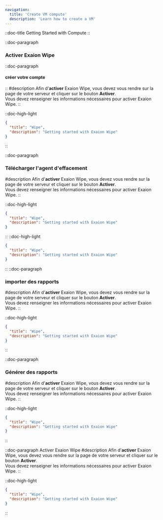 ```yaml
---
navigation:
  title: 'Create VM compute'
  description: 'Learn how to create a VM'
---
```


::doc-title
Getting Started with Compute
::

::doc-paragraph
### Activer Exaion Wipe
::doc-paragraph
#### créer votre compte
::
#description
Afin d'**activer** Exaion Wipe, vous devez vous rendre sur la page de votre serveur et cliquer sur le bouton **Activer**.
<br>Vous devez renseigner les informations nécessaires pour activer Exaion Wipe. 
::


::doc-high-light
```json
{
  "title": "Wipe",
  "description": "Getting started with Exaion Wipe"
}
```
::


::doc-paragraph
### Télécharger l'agent d'effacement
#description
Afin d'**activer** Exaion Wipe, vous devez vous rendre sur la page de votre serveur et cliquer sur le bouton **Activer**.
<br>Vous devez renseigner les informations nécessaires pour activer Exaion Wipe.
::


::doc-high-light
```json
{
  "title": "Wipe",
  "description": "Getting started with Exaion Wipe"
}
```
::
::doc-high-light
```json
{
  "title": "Wipe",
  "description": "Getting started with Exaion Wipe"
}
```
::
::doc-paragraph
### importer des rapports
#description
Afin d'**activer** Exaion Wipe, vous devez vous rendre sur la page de votre serveur et cliquer sur le bouton **Activer**.
<br>Vous devez renseigner les informations nécessaires pour activer Exaion Wipe.
::


::doc-high-light
```json
{
  "title": "Wipe",
  "description": "Getting started with Exaion Wipe"
}
```
::


::doc-paragraph
### Générer des rapports
#description
Afin d'**activer** Exaion Wipe, vous devez vous rendre sur la page de votre serveur et cliquer sur le bouton **Activer**.
<br>Vous devez renseigner les informations nécessaires pour activer Exaion Wipe.
::


::doc-high-light
```json
{
  "title": "Wipe",
  "description": "Getting started with Exaion Wipe"
}
```
::


::doc-paragraph
Activer Exaion Wipe
#description
Afin d'**activer** Exaion Wipe, vous devez vous rendre sur la page de votre serveur et cliquer sur le bouton **Activer**.
<br>Vous devez renseigner les informations nécessaires pour activer Exaion Wipe.
::


::doc-high-light
```json
{
  "title": "Wipe",
  "description": "Getting started with Exaion Wipe"
}
```
::

